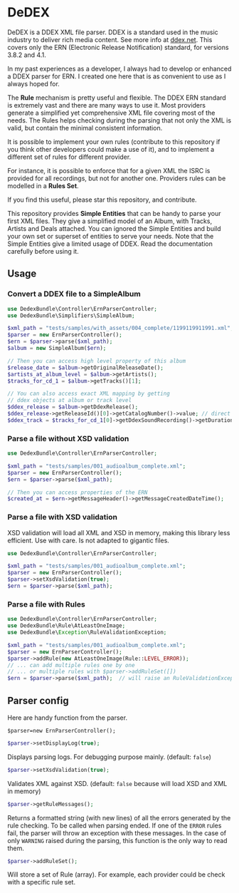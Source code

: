 # DeDEX

DeDEX is a DDEX XML file parser. DDEX is a standard used in the music industry to deliver rich media content. See more info at [ddex.net](https://ddex.net/). This covers only the ERN (Electronic Release Notification) standard, for versions 3.8.2 and 4.1.

In my past experiences as a developer, I always had to develop or enhanced a DDEX parser for ERN. I created one here that is as convenient to use as I always hoped for.

The **Rule** mechanism is pretty useful and flexible. The DDEX ERN standard is extremely vast and there are many ways to use it. Most providers generate a simplified yet comprehensive XML file covering most of the needs. The Rules helps checking during the parsing that not only the XML is valid, but contain the minimal consistent information.

It is possible to implement your own rules (contribute to this repository if you think other developers could make a use of it), and to implement a different set of rules for different provider.

For instance, it is possible to enforce that for a given XML the ISRC is provided for all recordings, but not for another one. Providers rules can be modelled in a **Rules Set**.

If you find this useful, please star this repository, and contribute.

This repository provides **Simple Entities** that can be handy to parse your first XML files. They give a simplified model of an Album, with Tracks, Artists and Deals attached. You can ignored the Simple Entities and build your own set or superset of entities to serve your needs. Note that the Simple Entities give a limited usage of DDEX. Read the documentation carefully before using it.

## Usage

### Convert a DDEX file to a SimpleAlbum

```php
use DedexBundle\Controller\ErnParserController;
use DedexBundle\Simplifiers\SimpleAlbum;

$xml_path = "tests/samples/with_assets/004_complete/1199119911991.xml";
$parser = new ErnParserController();
$ern = $parser->parse($xml_path);
$album = new SimpleAlbum($ern);

// Then you can access high level property of this album
$release_date = $album->getOriginalReleaseDate();
$artists_at_album_level = $album->getArtists();
$tracks_for_cd_1 = $album->getTracks()[1];

// You can also access exact XML mapping by getting 
// ddex objects at album or track level
$ddex_release = $album->getDdexRelease();
$ddex_release->getReleaseId()[0]->getCatalogNumber()->value; // direct access
$ddex_track = $tracks_for_cd_1[0]->getDdexSoundRecording()->getDuration(); // direct access
```

### Parse a file without XSD validation

```php
use DedexBundle\Controller\ErnParserController;

$xml_path = "tests/samples/001_audioalbum_complete.xml";
$parser = new ErnParserController();
$ern = $parser->parse($xml_path);

// Then you can access properties of the ERN
$created_at = $ern->getMessageHeader()->getMessageCreatedDateTime();
```

### Parse a file with XSD validation

XSD validation will load all XML and XSD in memory, making this library less efficient. Use with care. Is not adapted to gigantic files.

```php
use DedexBundle\Controller\ErnParserController;

$xml_path = "tests/samples/001_audioalbum_complete.xml";
$parser = new ErnParserController();
$parser->setXsdValidation(true);
$ern = $parser->parse($xml_path);
```

### Parse a file with Rules

```php
use DedexBundle\Controller\ErnParserController;
use DedexBundle\Rule\AtLeastOneImage;
use DedexBundle\Exception\RuleValidationException;

$xml_path = "tests/samples/001_audioalbum_complete.xml";
$parser = new ErnParserController();
$parser->addRule(new AtLeastOneImage(Rule::LEVEL_ERROR));
// ... can add multiple rules one by one
// ... or multiple rules with $parser->addRuleSet([])
$ern = $parser->parse($xml_path);  // will raise an RuleValidationException if rule is broken
```

## Parser config

Here are handy function from the parser.

`$parser=new ErnParserController();`

```php
$parser->setDisplayLog(true);
```

Displays parsing logs. For debugging purpose mainly. (default: `false`)

```php
$parser->setXsdValidation(true);
``` 

Validates XML against XSD. (default: `false` because will load XSD and XML in memory)

```php
$parser->getRuleMessages();
```

Returns a formatted string (with new lines) of all the errors generated by the rule checking. To be called when parsing ended. 
If one of the `ERROR` rules fail, the parser will throw an exception with these messages. 
In the case of only `WARNING` raised during the parsing, this function is the only way to read them. 

```php
$parser->addRuleSet();
```

Will store a set of Rule (array). For example, each provider could be check with a specific rule set.

